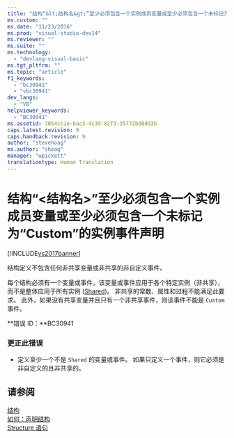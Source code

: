 ```yaml
---
title: "结构“&lt;结构名&gt;”至少必须包含一个实例成员变量或至少必须包含一个未标记为“Custom”的实例事件声明 | Microsoft Docs"
ms.custom: ""
ms.date: "11/23/2016"
ms.prod: "visual-studio-dev14"
ms.reviewer: ""
ms.suite: ""
ms.technology: 
  - "devlang-visual-basic"
ms.tgt_pltfrm: ""
ms.topic: "article"
f1_keywords: 
  - "bc30941"
  - "vbc30941"
dev_langs: 
  - "VB"
helpviewer_keywords: 
  - "BC30941"
ms.assetid: 7054cc1e-bac3-4c3d-82f3-35772bd8dd3b
caps.latest.revision: 9
caps.handback.revision: 9
author: "stevehoag"
ms.author: "shoag"
manager: "wpickett"
translationtype: Human Translation
---
```

# 结构“&lt;结构名&gt;”至少必须包含一个实例成员变量或至少必须包含一个未标记为“Custom”的实例事件声明
[!INCLUDE[vs2017banner](../../../csharp/includes/vs2017banner.md)]

结构定义不包含任何非共享变量或非共享的非自定义事件。  
  
 每个结构必须有一个变量或事件，该变量或事件应用于各个特定实例（非共享），而不是整体应用于所有实例 \([Shared](../../../visual-basic/language-reference/modifiers/shared.md)\)。  非共享的常数、属性和过程不能满足此要求。  此外，如果没有共享变量并且只有一个非共享事件，则该事件不能是 `Custom` 事件。  
  
 **错误 ID：**BC30941  
  
### 更正此错误  
  
-   定义至少一个不是 `Shared` 的变量或事件。  如果只定义一个事件，则它必须是非自定义的且非共享的。  
  
## 请参阅  
 [结构](../../../visual-basic/programming-guide/language-features/data-types/structures.md)   
 [如何：声明结构](../../../visual-basic/programming-guide/language-features/data-types/how-to-declare-a-structure.md)   
 [Structure 语句](../../../visual-basic/language-reference/statements/structure-statement.md)